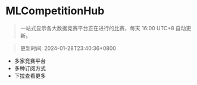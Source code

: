 # MLCompetitionHub

> 一站式显示各大数据竞赛平台正在进行的比赛，每天 16:00 UTC+8 自动更新。
  
> 更新时间: 2024-01-28T23:40:36+0800 

* 多家竞赛平台
* 多种订阅方式
* 下拉查看更多